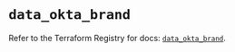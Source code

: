 # `data_okta_brand`

Refer to the Terraform Registry for docs: [`data_okta_brand`](https://registry.terraform.io/providers/okta/okta/4.11.0/docs/data-sources/brand).
